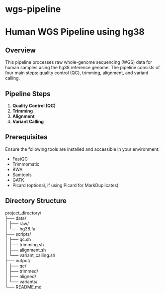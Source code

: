 # wgs-pipeline


# Human WGS Pipeline using hg38

## Overview
This pipeline processes raw whole-genome sequencing (WGS) data for human samples using the hg38 reference genome. The pipeline consists of four main steps: quality control (QC), trimming, alignment, and variant calling.

## Pipeline Steps

1. **Quality Control (QC)**
2. **Trimming**
3. **Alignment**
4. **Variant Calling**

## Prerequisites

Ensure the following tools are installed and accessible in your environment:
- FastQC
- Trimmomatic
- BWA
- Samtools
- GATK
- Picard (optional, if using Picard for MarkDuplicates)

## Directory Structure

project_directory/<br/>
├── data/<br/>
│   ├── raw/<br/>
│   └── hg38.fa<br/>
├── scripts/<br/>
│   ├── qc.sh<br/>
│   ├── trimming.sh<br/>
│   ├── alignment.sh<br/>
│   └── variant_calling.sh<br/>
├── output/<br/>
│   ├── qc/<br/>
│   ├── trimmed/<br/>
│   ├── aligned/<br/>
│   └── variants/<br/>
└── README.md<br/>

